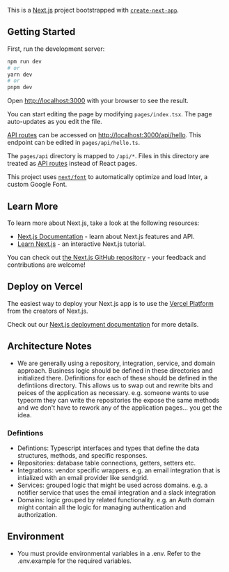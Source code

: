 This is a [Next.js](https://nextjs.org/) project bootstrapped with [`create-next-app`](https://github.com/vercel/next.js/tree/canary/packages/create-next-app).

## Getting Started

First, run the development server:

```bash
npm run dev
# or
yarn dev
# or
pnpm dev
```

Open [http://localhost:3000](http://localhost:3000) with your browser to see the result.

You can start editing the page by modifying `pages/index.tsx`. The page auto-updates as you edit the file.

[API routes](https://nextjs.org/docs/api-routes/introduction) can be accessed on [http://localhost:3000/api/hello](http://localhost:3000/api/hello). This endpoint can be edited in `pages/api/hello.ts`.

The `pages/api` directory is mapped to `/api/*`. Files in this directory are treated as [API routes](https://nextjs.org/docs/api-routes/introduction) instead of React pages.

This project uses [`next/font`](https://nextjs.org/docs/basic-features/font-optimization) to automatically optimize and load Inter, a custom Google Font.

## Learn More

To learn more about Next.js, take a look at the following resources:

- [Next.js Documentation](https://nextjs.org/docs) - learn about Next.js features and API.
- [Learn Next.js](https://nextjs.org/learn) - an interactive Next.js tutorial.

You can check out [the Next.js GitHub repository](https://github.com/vercel/next.js/) - your feedback and contributions are welcome!

## Deploy on Vercel

The easiest way to deploy your Next.js app is to use the [Vercel Platform](https://vercel.com/new?utm_medium=default-template&filter=next.js&utm_source=create-next-app&utm_campaign=create-next-app-readme) from the creators of Next.js.

Check out our [Next.js deployment documentation](https://nextjs.org/docs/deployment) for more details.


## Architecture Notes
- We are generally using a repository, integration, service, and domain approach. Business logic should be defined in these directories and initialized there. Definitions for each of these should be defined in the defintiions directory.  This allows us to swap out and rewrite bits and peices of the application as necessary.  e.g. someone wants to use typeorm they can write the repositories the expose the same methods and we don't have to rework any of the application pages... you get the idea.

### Defintions
- Defintions: Typescript interfaces and types that define the data structures, methods, and specific responses.  
- Repositories: database table connections, getters, setters etc.
- Integrations: vendor specific wrappers.  e.g. an email integration that is intialized with an email provider like sendgrid.
- Services: grouped logic that might be used across domains. e.g. a notifier service that uses the email integration and a slack integration
- Domains: logic grouped by related functionality.  e.g. an Auth domain might contain all the logic for managing authentication and authorization.

## Environment
- You must provide environmental variables in a .env.  Refer to the .env.example for the required variables.